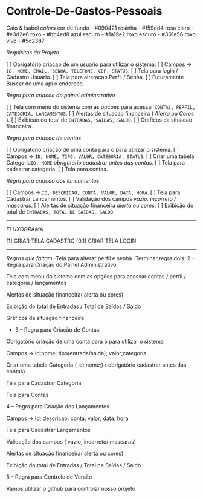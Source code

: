 # Controle-De-Gastos-Pessoais

Caio & Isabel
*colors*
cor de fundo - #090421
rosinha - #f59dd4
rosa claro - #e3d2e6
roxo - #bb4ed8
azul escuro - #1a19e2
roxo escuro - #301e56
roxo vivo - #5d23d7

*Requisitos do Projeto*

[ ] Obrigatório criacao de um usuario para utilizar o sistema.
[ ] Campos -> `ID, NOME, EMAIL, SENHA, TELEFONE, CEP, STATUS`.
[ ] Tela para login / Cadastro Usuario.
[ ] Tela para alteracao Perfil / Senha.
[ ] Futuramente Buscar de uma api o endereco.

*Regra para criacao do painel adminstrativo*

[ ] Tela com menu do sistema com as opcoes para acessar `CONTAS, PERFIL, CATEGORIA, LANCAMENTOS`.
[ ] Alertas de situacao financeira ( *Alerta ou Cores* ).
[ ] Exibicao do total de `ENTRADAS, SAIDAS, SALDO`.
[ ] Graficos da situacao financeira.

*Regra para criacao de contas*

[ ] Obrigatório criação de uma conta para o para utilizar o sistema.
[ ] Campos -> `ID, NOME, TIPO, VALOR, CATEGORIA, STATUS`.
[ ] Criar uma tabela Categoria`ID, NOME` *obrigatório cadastrar antes das contas*.
[ ] Tela para cadastrar categoria.
[ ] Tela para contas.

*Regra para criacao dos lancamentos*

[ ] Campos -> `ID, DESCRICAO, CONTA, VALOR, DATA, HORA`.
[ ] Tela para Cadastrar Lançamentos.
[ ] Validação dos campos *vazio, incorreto / mascaras*.
[ ] Alertas de situação financeira *alerta ou cores*.
[ ] Exibição do total de `ENTRADAS, TOTAL DE SAIDAS, SALDO`.

-------------------------------------------------------------------------------------------------------
*FLUXOGRAMA*

[1] CRIAR TELA CADASTRO
    [0.1] CRIAR TELA LOGIN

-------------------------------------------------------------------------------------------------------
*Regras que faltam*
-Tela para alterar perfil e senha
-Terminar regra dois:
2 – Regra para Criação do Painel Administrativo

Tela com menu do sistema com as opções para acessar
contas / perfil / categoria / lançamentos

Alertas de situação financeira( alerta ou cores)

Exibição do total de Entradas / Total de Saídas / Saldo

Gráficos da situação financeira

- 3 – Regra para Criação de Contas

Obrigatório criação de uma conta para o para utilizar o
sistema

Campos -> Id;nome; tipo(entrada/saida); valor;categoria

Criar uma tabela Categoria ( id; nome;) ( obrigatório
cadastrar antes das contas)

Tela para Cadastrar Categoria

Tela para Contas

4 – Regra para Criação dos Lançamentos

Campos -> Id; descricao; conta; valor; data; hora

Tela para Cadastrar Lançamentos

Validação dos campos ( vazio, incorreto/ mascaras)

Alertas de situação financeira( alerta ou cores)

Exibição do total de Entradas / Total de Saídas / Saldo

5 – Regra para Controle de Versão

Vamos utilizar o github para controlar nosso projeto





